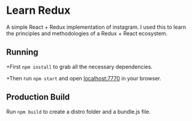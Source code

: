 # Learn Redux

A simple React + Redux implementation of instagram. I used this to learn the principles and methodologies of a Redux + React ecosystem.


## Running

+First `npm install` to grab all the necessary dependencies. 

+Then run `npm start` and open <localhost:7770> in your browser.

## Production Build

Run `npm build` to create a distro folder and a bundle.js file.


